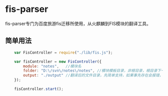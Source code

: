 fis-parser
============================

fis-parser专门为百度旅游fis迁移所使用，从火麒麟到FIS模块的翻译工具。

简单用法
--------

```javascript
    var FisController = require("./lib/fis.js");

    var fisController = new FisController({
        module: "notes",   //模块名
        folder: "D:\/svn\/notes\/notes", //模块模板目录，非根目录，根目录下一级
        output: "./output" //翻译后的文件目录，先简单支持，如果事先存在会报错，指定一个要创建目录
    });

    fisController.start();
